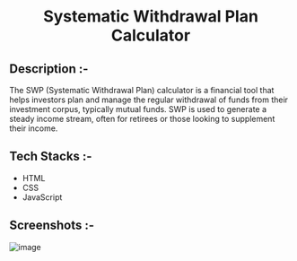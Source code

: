 # <p align="center">Systematic Withdrawal Plan Calculator</p>

## Description :-

The SWP (Systematic Withdrawal Plan) calculator is a financial tool that helps investors plan and manage the regular withdrawal of funds from their investment corpus, typically mutual funds. SWP is used to generate a steady income stream, often for retirees or those looking to supplement their income.

## Tech Stacks :-

- HTML
- CSS
- JavaScript

## Screenshots :-

![image](https://github.com/user-attachments/assets/09c055c3-cb9b-4883-a0a6-eb3db1b08429)
